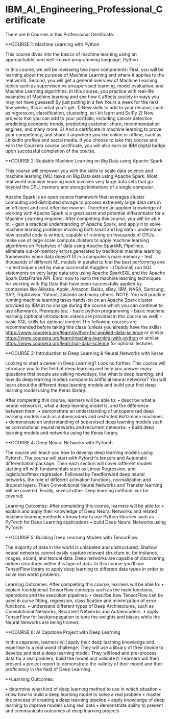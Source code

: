 # IBM_AI_Engineering_Professional_Certificate

There are 6 Courses in this Professional Certificate:

**COURSE 1: 
Machine Learning with Python

This course dives into the basics of machine learning using an approachable, and well-known programming language, Python.

In this course, we will be reviewing two main components: First, you will be learning about the purpose of Machine Learning and where it applies to the real world. Second, you will get a general overview of Machine Learning topics such as supervised vs unsupervised learning, model evaluation, and Machine Learning algorithms. In this course, you practice with real-life examples of Machine learning and see how it affects society in ways you may not have guessed! By just putting in a few hours a week for the next few weeks, this is what you’ll get. 1) New skills to add to your resume, such as regression, classification, clustering, sci-kit learn and SciPy 2) New projects that you can add to your portfolio, including cancer detection, predicting economic trends, predicting customer churn, recommendation engines, and many more. 3) And a certificate in machine learning to prove your competency, and share it anywhere you like online or offline, such as LinkedIn profiles and social media. If you choose to take this course and earn the Coursera course certificate, you will also earn an IBM digital badge upon successful completion of the course.

**COURSE 2:
Scalable Machine Learning on Big Data using Apache Spark

This course will empower you with the skills to scale data science and machine learning (ML) tasks on Big Data sets using Apache Spark. Most real world machine learning work involves very large data sets that go beyond the CPU, memory and storage limitations of a single computer.

Apache Spark is an open source framework that leverages cluster computing and distributed storage to process extremely large data sets in an efficient and cost effective manner. Therefore an applied knowledge of working with Apache Spark is a great asset and potential differentiator for a Machine Learning engineer. After completing this course, you will be able to: - gain a practical understanding of Apache Spark, and apply it to solve machine learning problems involving both small and big data - understand how parallel code is written, capable of running on thousands of CPUs. - make use of large scale compute clusters to apply machine learning algorithms on Petabytes of data using Apache SparkML Pipelines. - eliminate out-of-memory errors generated by traditional machine learning frameworks when data doesn’t fit in a computer's main memory - test thousands of different ML models in parallel to find the best performing one – a technique used by many successful Kagglers - (Optional) run SQL statements on very large data sets using Apache SparkSQL and the Apache Spark DataFrame API. Enrol now to learn the machine learning techniques for working with Big Data that have been successfully applied by companies like Alibaba, Apple, Amazon, Baidu, eBay, IBM, NASA, Samsung, SAP, TripAdvisor, Yahoo!, Zalando and many others. NOTE: You will practice running machine learning tasks hands-on on an Apache Spark cluster provided by IBM at no charge during the course which you can continue to use afterwards. Prerequisites: - basic python programming - basic machine learning (optional introduction videos are provided in this course as well) - basic SQL skills for optional content The following courses are recommended before taking this class (unless you already have the skills) https://www.coursera.org/learn/python-for-applied-data-science or similar https://www.coursera.org/learn/machine-learning-with-python or similar https://www.coursera.org/learn/sql-data-science for optional lectures


**COURSE 3: 
Introduction to Deep Learning & Neural Networks with Keras

Looking to start a career in Deep Learning? Look no further. This course will introduce you to the field of deep learning and help you answer many questions that people are asking nowadays, like what is deep learning, and how do deep learning models compare to artificial neural networks? You will learn about the different deep learning models and build your first deep learning model using the Keras library.

After completing this course, learners will be able to: • describe what a neural network is, what a deep learning model is, and the difference between them. • demonstrate an understanding of unsupervised deep learning models such as autoencoders and restricted Boltzmann machines. • demonstrate an understanding of supervised deep learning models such as convolutional neural networks and recurrent networks. • build deep learning models and networks using the Keras library.

**COURSE 4:
Deep Neural Networks with PyTorch

The course will teach you how to develop deep learning models using Pytorch. The course will start with Pytorch's tensors and Automatic differentiation package. Then each section will cover different models starting off with fundamentals such as Linear Regression, and logistic/softmax regression. Followed by Feedforward deep neural networks, the role of different activation functions, normalization and dropout layers. Then Convolutional Neural Networks and Transfer learning will be covered. Finally, several other Deep learning methods will be covered.

Learning Outcomes: After completing this course, learners will be able to: • explain and apply their knowledge of Deep Neural Networks and related machine learning methods • know how to use Python libraries such as PyTorch for Deep Learning applications • build Deep Neural Networks using PyTorch

**COURSE 5:
Building Deep Learning Models with TensorFlow

The majority of data in the world is unlabeled and unstructured. Shallow neural networks cannot easily capture relevant structure in, for instance, images, sound, and textual data. Deep networks are capable of discovering hidden structures within this type of data. In this course you’ll use TensorFlow library to apply deep learning to different data types in order to solve real world problems.

Learning Outcomes: After completing this course, learners will be able to: • explain foundational TensorFlow concepts such as the main functions, operations and the execution pipelines. • describe how TensorFlow can be used in curve fitting, regression, classification and minimization of error functions. • understand different types of Deep Architectures, such as Convolutional Networks, Recurrent Networks and Autoencoders. • apply TensorFlow for backpropagation to tune the weights and biases while the Neural Networks are being trained.

**COURSE 6:
AI Capstone Project with Deep Learning


In this capstone, learners will apply their deep learning knowledge and expertise to a real world challenge. They will use a library of their choice to develop and test a deep learning model. They will load and pre-process data for a real problem, build the model and validate it. Learners will then present a project report to demonstrate the validity of their model and their proficiency in the field of Deep Learning.

**Learning Outcomes: 

• determine what kind of deep learning method to use in which situation 
• know how to build a deep learning model to solve a real problem 
• master the process of creating a deep learning pipeline 
• apply knowledge of deep learning to improve models using real data 
• demonstrate ability to present and communicate outcomes of deep learning projects

